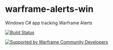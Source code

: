 # warframe-alerts-win
Windows C# app tracking Warframe Alerts

[![Build Status](https://ci.appveyor.com/api/projects/status/wd768knge373635m?svg=true)](https://ci.appveyor.com/project/aliasfalse/warframe-alerts-win "Warframe Alerts App for Windows")

[![Supported by Warframe Community Developers](https://raw.githubusercontent.com/Warframe-Community-Developers/banner/master/banner.png)](https://github.com/Warframe-Community-Developers "Supported by Warframe Community Developers")
